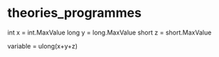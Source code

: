 # theories_programmes

int x = int.MaxValue
long  y = long.MaxValue
short z = short.MaxValue

variable = ulong(x+y+z)
